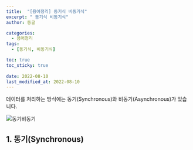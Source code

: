 ```yaml
---
title:  "[용어정리] 동기식 비동기식"
excerpt: " 동기식 비동기식"
author: 동글

categories:
  - 용어정리
tags:
  - [동기식, 비동기식]

toc: true
toc_sticky: true
 
date: 2022-08-10
last_modified_at: 2022-08-10
---
```


데이터를 처리하는 방식에는 동기(Synchronous)와 비동기(Asynchronous)가 있습니다. 
 
![동기비동기](https://user-images.githubusercontent.com/109357459/183928996-8600ae9b-2d7f-4c05-ad92-84b9052330db.jpg)

## 1. 동기(Synchronous)  
